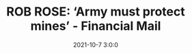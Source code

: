 ---
"title": "ROB ROSE: ‘Army must protect mines’ - Financial Mail"
"date": "2021-10-7 3:0:0"
"feed_name": "GOOGLENEWSMINING"
"feed_website": "https://news.google.com/search?q=mining%2Bincident&hl=en-US&gl=US&ceid=US:en"
"feed_rss": "https://news.google.com/rss/search?q=mining%2Bincident&hl=en-US&gl=US&ceid=US:en"
"link": "https://www.businesslive.co.za/fm/opinion/editors-note/2021-10-07-rob-rose-army-must-protect-mines/"
"source": "{'href': 'https://www.businesslive.co.za', 'title': 'Financial Mail'}"
"file": "_posts/2021-1-1-eccd8f0870ef289cec889d85b4c4f09ef515630e.md"
"accident": "0"
"drilling": "0"
"dead": "0"
"injured": "0"
"arrested": "0"
"place": "unknown place"
"where": "unknown site"
"causes": "unknown"
"place_uri": "unknown place"
---